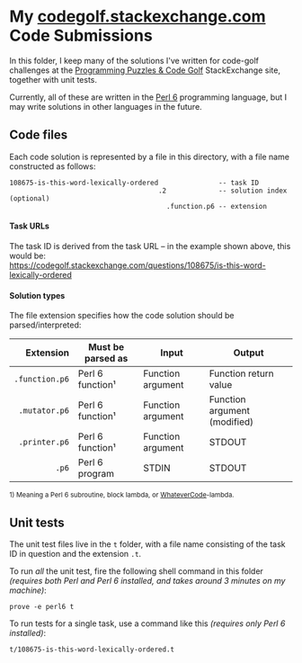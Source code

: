 # My [codegolf.stackexchange.com](https://codegolf.stackexchange.com/) Code Submissions

In this folder, I keep many of the solutions I've written for code-golf challenges at the [Programming Puzzles & Code Golf](https://codegolf.stackexchange.com/) StackExchange site, together with unit tests.

Currently, all of these are written in the [Perl 6](https://perl6.org/) programming language, but I may write solutions in other languages in the future.

## Code files

Each code solution is represented by a file in this directory, with a file name constructed as follows:

```
108675-is-this-word-lexically-ordered               -- task ID
                                     .2             -- solution index (optional)
                                       .function.p6 -- extension
```

#### Task URLs

The task ID is derived from the task URL &ndash; in the example shown above, this would be:  
https://codegolf.stackexchange.com/questions/108675/is-this-word-lexically-ordered


#### Solution types

The file extension specifies how the code solution should be parsed/interpreted:

| Extension      | Must be parsed as | Input             | Output
|---------------:|-------------------|-------------------|------------------------------
| `.function.p6` | Perl 6 function¹  | Function argument | Function return value
| `.mutator.p6`  | Perl 6 function¹  | Function argument | Function argument (modified)
| `.printer.p6`  | Perl 6 function¹  | Function argument | STDOUT
| `.p6`          | Perl 6 program    | STDIN             | STDOUT

<sup>1) Meaning a Perl 6 subroutine, block lambda, or [WhateverCode](https://docs.perl6.org/type/Whatever)-lambda.</sup>

## Unit tests

The unit test files live in the `t` folder, with a file name consisting of the task ID in question and the extension `.t`.

To run _all_ the unit test, fire the following shell command in this folder *(requires both Perl and Perl 6 installed, and takes around 3 minutes on my machine)*:

    prove -e perl6 t

To run tests for a single task, use a command like this *(requires only Perl 6 installed)*:

    t/108675-is-this-word-lexically-ordered.t
